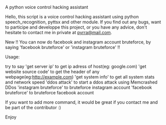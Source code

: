 A python voice control hacking assistant

Hello, this script is a voice control hacking assistant using python speech_recognition, pyttsx and other module. If you find out any bugs, want to participe and developpe this project, or you have any advice, don't hesitate to contact me in private at pyrra@mail.com.

New !!
You can now do facebook and instagram account bruteforce, by saying 'facebook bruteforce' or 'instagram bruteforce' !!

Usage:

try to say 'get server ip' to get ip adress of host(eg: google.com) 
'get website source code' to get the header of any webpage(eg:http://example.com) 
'get system info' to get all system stats and network speed 
'ddos attack' to start a ddos attack using Memcrashed DDos
'instagram bruteforce' to bruteforce instagram account
'facebook bruteforce' to bruteforce facebook account

If you want to add more command, it would be great if you contact me and be part of the contributor :)

Enjoy
